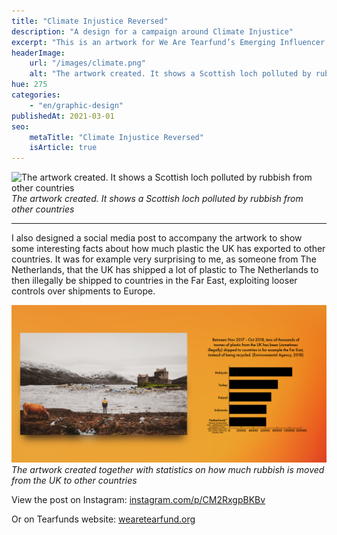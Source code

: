 ```yaml
---
title: "Climate Injustice Reversed"
description: "A design for a campaign around Climate Injustice"
excerpt: "This is an artwork for We Are Tearfund’s Emerging Influencer course! To show the impact we as western countries have on the world, I decided to turn things around and show how for example a beautiful Scottish loch would look if it was polluted by rubbish from other countries. I call it ‘Climate Injustice Reversed’."
headerImage:
    url: "/images/climate.png"
    alt: "The artwork created. It shows a Scottish loch polluted by rubbish from other countries"
hue: 275
categories:
    - "en/graphic-design"
publishedAt: 2021-03-01
seo:
    metaTitle: "Climate Injustice Reversed"
    isArticle: true
---
```


![The artwork created. It shows a Scottish loch polluted by rubbish from other countries](../../../assets/images/climate.png)
_The artwork created. It shows a Scottish loch polluted by rubbish from other countries_

---

I also designed a social media post to accompany the artwork to show some interesting facts about how much plastic the UK has exported to other countries. It was for example very surprising to me, as someone from The Netherlands, that the UK has shipped a lot of plastic to The Netherlands to then illegally be shipped to countries in the Far East, exploiting looser controls over shipments to Europe.

![The artwork created together with statistics on how much rubbish is moved from the UK to other countries](../../../assets/images/climate-1.png)
_The artwork created together with statistics on how much rubbish is moved from the UK to other countries_

View the post on Instagram:
[instagram.com/p/CM2RxgpBKBv](instagram.com/p/CM2RxgpBKBv)

Or on Tearfunds website: [wearetearfund.org](https://wearetearfund.org/article/climate-injustice-reversed/)
